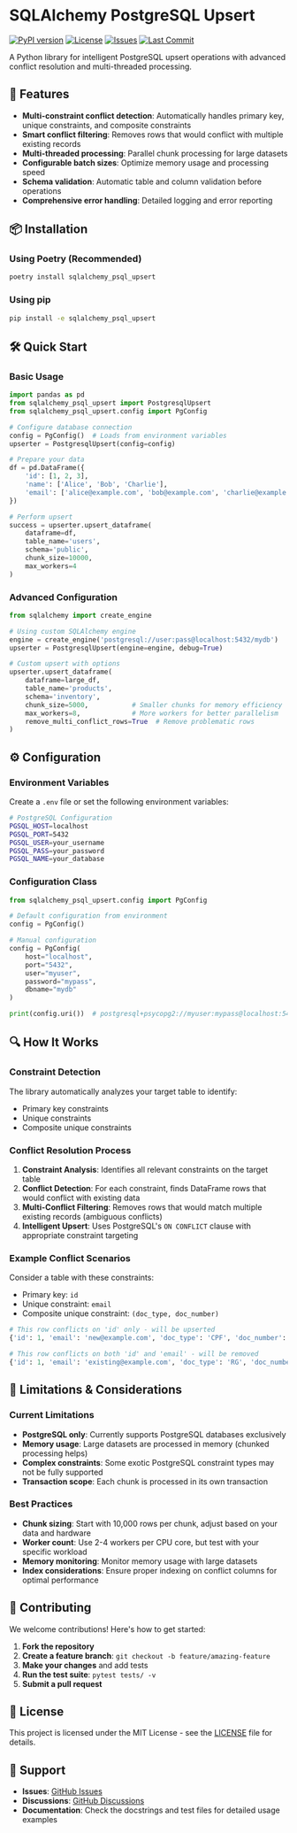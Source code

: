 # SQLAlchemy PostgreSQL Upsert

[![PyPI version](https://img.shields.io/pypi/v/sqlalchemy-psql-upsert)](https://pypi.org/project/sqlalchemy-psql-upsert/)
[![License](https://img.shields.io/github/license/machado000/sqlalchemy-psql-upsert)](https://github.com/machado000/sqlalchemy-psql-upsert/blob/main/LICENSE)
[![Issues](https://img.shields.io/github/issues/machado000/sqlalchemy-psql-upsert)](https://github.com/machado000/sqlalchemy-psql-upsert/issues)
[![Last Commit](https://img.shields.io/github/last-commit/machado000/sqlalchemy-psql-upsert)](https://github.com/machado000/sqlalchemy-psql-upsert/commits/main)


A Python library for intelligent PostgreSQL upsert operations with advanced conflict resolution and multi-threaded processing.

## 🚀 Features

- **Multi-constraint conflict detection**: Automatically handles primary key, unique constraints, and composite constraints
- **Smart conflict filtering**: Removes rows that would conflict with multiple existing records
- **Multi-threaded processing**: Parallel chunk processing for large datasets
- **Configurable batch sizes**: Optimize memory usage and processing speed
- **Schema validation**: Automatic table and column validation before operations
- **Comprehensive error handling**: Detailed logging and error reporting

## 📦 Installation

### Using Poetry (Recommended)
```bash
poetry install sqlalchemy_psql_upsert
```

### Using pip
```bash
pip install -e sqlalchemy_psql_upsert
```

## 🛠️ Quick Start

### Basic Usage

```python
import pandas as pd
from sqlalchemy_psql_upsert import PostgresqlUpsert
from sqlalchemy_psql_upsert.config import PgConfig

# Configure database connection
config = PgConfig()  # Loads from environment variables
upserter = PostgresqlUpsert(config=config)

# Prepare your data
df = pd.DataFrame({
    'id': [1, 2, 3],
    'name': ['Alice', 'Bob', 'Charlie'],
    'email': ['alice@example.com', 'bob@example.com', 'charlie@example.com']
})

# Perform upsert
success = upserter.upsert_dataframe(
    dataframe=df,
    table_name='users',
    schema='public',
    chunk_size=10000,
    max_workers=4
)
```

### Advanced Configuration

```python
from sqlalchemy import create_engine

# Using custom SQLAlchemy engine
engine = create_engine('postgresql://user:pass@localhost:5432/mydb')
upserter = PostgresqlUpsert(engine=engine, debug=True)

# Custom upsert with options
upserter.upsert_dataframe(
    dataframe=large_df,
    table_name='products',
    schema='inventory',
    chunk_size=5000,           # Smaller chunks for memory efficiency
    max_workers=8,             # More workers for better parallelism
    remove_multi_conflict_rows=True  # Remove problematic rows
)
```

## ⚙️ Configuration

### Environment Variables

Create a `.env` file or set the following environment variables:

```bash
# PostgreSQL Configuration
PGSQL_HOST=localhost
PGSQL_PORT=5432
PGSQL_USER=your_username
PGSQL_PASS=your_password
PGSQL_NAME=your_database
```

### Configuration Class

```python
from sqlalchemy_psql_upsert.config import PgConfig

# Default configuration from environment
config = PgConfig()

# Manual configuration
config = PgConfig(
    host="localhost",
    port="5432",
    user="myuser",
    password="mypass",
    dbname="mydb"
)

print(config.uri())  # postgresql+psycopg2://myuser:mypass@localhost:5432/mydb
```

## 🔍 How It Works

### Constraint Detection
The library automatically analyzes your target table to identify:
- Primary key constraints
- Unique constraints  
- Composite unique constraints

### Conflict Resolution Process
1. **Constraint Analysis**: Identifies all relevant constraints on the target table
2. **Conflict Detection**: For each constraint, finds DataFrame rows that would conflict with existing data
3. **Multi-Conflict Filtering**: Removes rows that would match multiple existing records (ambiguous conflicts)
4. **Intelligent Upsert**: Uses PostgreSQL's `ON CONFLICT` clause with appropriate constraint targeting

### Example Conflict Scenarios

Consider a table with these constraints:
- Primary key: `id`
- Unique constraint: `email`
- Composite unique constraint: `(doc_type, doc_number)`

```python
# This row conflicts on 'id' only - will be upserted
{'id': 1, 'email': 'new@example.com', 'doc_type': 'CPF', 'doc_number': '123'}

# This row conflicts on both 'id' and 'email' - will be removed
{'id': 1, 'email': 'existing@example.com', 'doc_type': 'RG', 'doc_number': '456'}
```

## 🚨 Limitations & Considerations

### Current Limitations
- **PostgreSQL only**: Currently supports PostgreSQL databases exclusively
- **Memory usage**: Large datasets are processed in memory (chunked processing helps)
- **Complex constraints**: Some exotic PostgreSQL constraint types may not be fully supported
- **Transaction scope**: Each chunk is processed in its own transaction

### Best Practices
- **Chunk sizing**: Start with 10,000 rows per chunk, adjust based on your data and hardware
- **Worker count**: Use 2-4 workers per CPU core, but test with your specific workload
- **Memory monitoring**: Monitor memory usage with large datasets
- **Index considerations**: Ensure proper indexing on conflict columns for optimal performance

## 🤝 Contributing

We welcome contributions! Here's how to get started:

1. **Fork the repository**
2. **Create a feature branch**: `git checkout -b feature/amazing-feature`
3. **Make your changes** and add tests
4. **Run the test suite**: `pytest tests/ -v`
5. **Submit a pull request**


## 📝 License

This project is licensed under the MIT License - see the [LICENSE](LICENSE) file for details.

## 🙋 Support

- **Issues**: [GitHub Issues](https://github.com/yourusername/sqlalchemy-upsert/issues)
- **Discussions**: [GitHub Discussions](https://github.com/yourusername/sqlalchemy-upsert/discussions)
- **Documentation**: Check the docstrings and test files for detailed usage examples